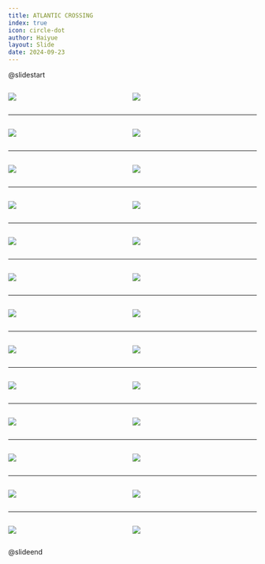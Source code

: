 ```yaml
---
title: ATLANTIC CROSSING
index: true
icon: circle-dot
author: Haiyue
layout: Slide
date: 2024-09-23
---
```

 
@slidestart

<div style="display:flex">
<div style="flex:1">

![](https://raw.githubusercontent.com/yclord/reading/refs/heads/master/english/Level-W/ATLANTIC%20CROSSING/001.webp)
</div>
<div style="flex:1">

![](https://raw.githubusercontent.com/yclord/reading/refs/heads/master/english/Level-W/ATLANTIC%20CROSSING/002.webp)
</div>
</div>

---

<div style="display:flex">
<div style="flex:1">

![](https://raw.githubusercontent.com/yclord/reading/refs/heads/master/english/Level-W/ATLANTIC%20CROSSING/003.webp)
</div>
<div style="flex:1">

![](https://raw.githubusercontent.com/yclord/reading/refs/heads/master/english/Level-W/ATLANTIC%20CROSSING/004.webp)
</div>
</div>

---

<div style="display:flex">
<div style="flex:1">

![](https://raw.githubusercontent.com/yclord/reading/refs/heads/master/english/Level-W/ATLANTIC%20CROSSING/005.webp)
</div>
<div style="flex:1">

![](https://raw.githubusercontent.com/yclord/reading/refs/heads/master/english/Level-W/ATLANTIC%20CROSSING/006.webp)
</div>
</div>

---

<div style="display:flex">
<div style="flex:1">

![](https://raw.githubusercontent.com/yclord/reading/refs/heads/master/english/Level-W/ATLANTIC%20CROSSING/007.webp)
</div>
<div style="flex:1">

![](https://raw.githubusercontent.com/yclord/reading/refs/heads/master/english/Level-W/ATLANTIC%20CROSSING/008.webp)
</div>
</div>

---

<div style="display:flex">
<div style="flex:1">

![](https://raw.githubusercontent.com/yclord/reading/refs/heads/master/english/Level-W/ATLANTIC%20CROSSING/009.webp)
</div>
<div style="flex:1">

![](https://raw.githubusercontent.com/yclord/reading/refs/heads/master/english/Level-W/ATLANTIC%20CROSSING/010.webp)
</div>
</div>

---

<div style="display:flex">
<div style="flex:1">

![](https://raw.githubusercontent.com/yclord/reading/refs/heads/master/english/Level-W/ATLANTIC%20CROSSING/011.webp)
</div>
<div style="flex:1">

![](https://raw.githubusercontent.com/yclord/reading/refs/heads/master/english/Level-W/ATLANTIC%20CROSSING/012.webp)
</div>
</div>

---

<div style="display:flex">
<div style="flex:1">

![](https://raw.githubusercontent.com/yclord/reading/refs/heads/master/english/Level-W/ATLANTIC%20CROSSING/013.webp)
</div>
<div style="flex:1">

![](https://raw.githubusercontent.com/yclord/reading/refs/heads/master/english/Level-W/ATLANTIC%20CROSSING/014.webp)
</div>
</div>

---

<div style="display:flex">
<div style="flex:1">

![](https://raw.githubusercontent.com/yclord/reading/refs/heads/master/english/Level-W/ATLANTIC%20CROSSING/015.webp)
</div>
<div style="flex:1">

![](https://raw.githubusercontent.com/yclord/reading/refs/heads/master/english/Level-W/ATLANTIC%20CROSSING/016.webp)
</div>
</div>

---

<div style="display:flex">
<div style="flex:1">

![](https://raw.githubusercontent.com/yclord/reading/refs/heads/master/english/Level-W/ATLANTIC%20CROSSING/017.webp)
</div>
<div style="flex:1">

![](https://raw.githubusercontent.com/yclord/reading/refs/heads/master/english/Level-W/ATLANTIC%20CROSSING/018.webp)
</div>
</div>

---

<div style="display:flex">
<div style="flex:1">

![](https://raw.githubusercontent.com/yclord/reading/refs/heads/master/english/Level-W/ATLANTIC%20CROSSING/019.webp)
</div>
<div style="flex:1">

![](https://raw.githubusercontent.com/yclord/reading/refs/heads/master/english/Level-W/ATLANTIC%20CROSSING/020.webp)
</div>
</div>

---

<div style="display:flex">
<div style="flex:1">

![](https://raw.githubusercontent.com/yclord/reading/refs/heads/master/english/Level-W/ATLANTIC%20CROSSING/021.webp)
</div>
<div style="flex:1">

![](https://raw.githubusercontent.com/yclord/reading/refs/heads/master/english/Level-W/ATLANTIC%20CROSSING/022.webp)
</div>
</div>

---

<div style="display:flex">
<div style="flex:1">

![](https://raw.githubusercontent.com/yclord/reading/refs/heads/master/english/Level-W/ATLANTIC%20CROSSING/023.webp)
</div>
<div style="flex:1">

![](https://raw.githubusercontent.com/yclord/reading/refs/heads/master/english/Level-W/ATLANTIC%20CROSSING/024.webp)
</div>
</div>

---

<div style="display:flex">
<div style="flex:1">

![](https://raw.githubusercontent.com/yclord/reading/refs/heads/master/english/Level-W/ATLANTIC%20CROSSING/025.webp)
</div>
<div style="flex:1">

![](https://raw.githubusercontent.com/yclord/reading/refs/heads/master/english/Level-W/ATLANTIC%20CROSSING/026.webp)
</div>
</div>

@slideend